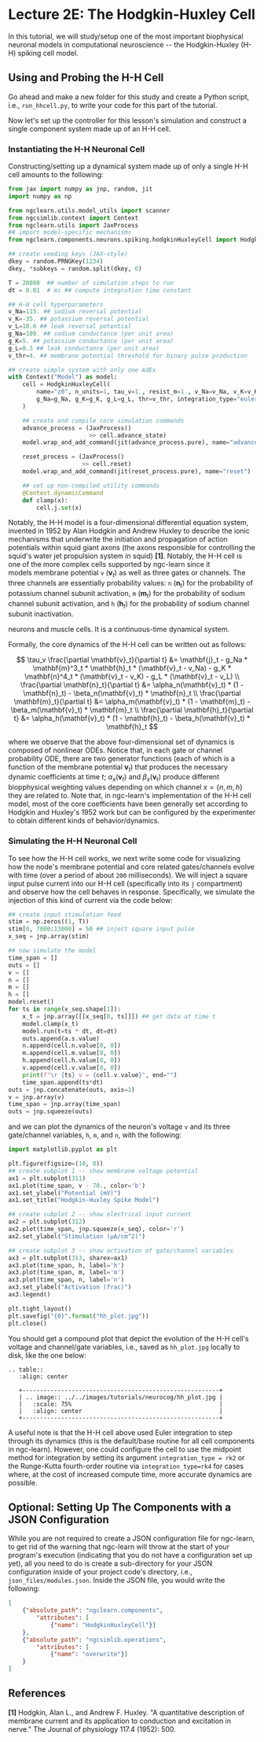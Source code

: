 # Lecture 2E: The Hodgkin-Huxley Cell

In this tutorial, we will study/setup one of the most important biophysical 
neuronal models in computational neuroscience -- the Hodgkin-Huxley (H-H) spiking 
cell model.

## Using and Probing the H-H Cell

Go ahead and make a new folder for this study and create a Python script,
i.e., `run_hhcell.py`, to write your code for this part of the tutorial.

Now let's set up the controller for this lesson's simulation and construct a
single component system made up of an H-H cell.


### Instantiating the H-H Neuronal Cell

Constructing/setting up a dynamical system made up of only a single
H-H cell amounts to the following:

```python
from jax import numpy as jnp, random, jit
import numpy as np

from ngclearn.utils.model_utils import scanner
from ngcsimlib.context import Context
from ngclearn.utils import JaxProcess
## import model-specific mechanisms
from ngclearn.components.neurons.spiking.hodgkinHuxleyCell import HodgkinHuxleyCell

## create seeding keys (JAX-style)
dkey = random.PRNGKey(1234)
dkey, *subkeys = random.split(dkey, 6)

T = 20000  ## number of simulation steps to run
dt = 0.01  # ms ## compute integration time constant

## H-H cell hyperparameters
v_Na=115. ## sodium reversal potential
v_K=-35. ## potassium reversal potential
v_L=10.6 ## leak reversal potential
g_Na=100. ## sodium conductance (per unit area)
g_K=5. ## potassium conductance (per unit area)
g_L=0.3 ## leak conductance (per unit area)
v_thr=4. ## membrane potential threshold for binary pulse production

## create simple system with only one AdEx
with Context("Model") as model:
    cell = HodgkinHuxleyCell(
        name="z0", n_units=1, tau_v=1., resist_m=1., v_Na=v_Na, v_K=v_K, v_L=v_L, 
        g_Na=g_Na, g_K=g_K, g_L=g_L, thr=v_thr, integration_type="euler", key=subkeys[0]
    )

    ## create and compile core simulation commands
    advance_process = (JaxProcess()
                       >> cell.advance_state)
    model.wrap_and_add_command(jit(advance_process.pure), name="advance")

    reset_process = (JaxProcess()
                     >> cell.reset)
    model.wrap_and_add_command(jit(reset_process.pure), name="reset")

    ## set up non-compiled utility commands
    @Context.dynamicCommand
    def clamp(x):
        cell.j.set(x)
```

Notably, the H-H model is a four-dimensional differential equation system, invented in 1952 
by Alan Hodgkin and Andrew Huxley to describe the ionic mechanisms that underwrite the 
initiation and propagation of action potentials within squid giant axons (the axons responsible for 
controlling the squid's water jet propulsion system in squid) <b>[1]</b>. 
Notably, the H-H cell is one of the more complex cells supported by ngc-learn since it  
models membrane potential `v` ($\mathbf{v}_t$) as well as three gates or channels. The three channels are 
essentially probability values: 
`n` ($\mathbf{n}_t$)  for the probability of potassium channel subunit activation, 
`m` ($\mathbf{m}_t$)  for the probability of sodium channel subunit activation, and 
`h` ($\mathbf{h}_t$)  for the probability of sodium channel subunit inactivation.  

neurons and muscle cells. It is a continuous-time dynamical system.

Formally, the core dynamics of the H-H cell can be written out as follows:

$$
\tau_v \frac{\partial \mathbf{v}_t}{\partial t} &= \mathbf{j}_t - g_Na * \mathbf{m}^3_t * \mathbf{h}_t * (\mathbf{v}_t - v_Na) - g_K * \mathbf{n}^4_t * (\mathbf{v}_t - v_K) - g_L * (\mathbf{v}_t - v_L) \\
\frac{\partial \mathbf{n}_t}{\partial t} &= \alpha_n(\mathbf{v}_t) * (1 - \mathbf{n}_t) - \beta_n(\mathbf{v}_t) * \mathbf{n}_t \\
\frac{\partial \mathbf{m}_t}{\partial t} &= \alpha_m(\mathbf{v}_t) * (1 - \mathbf{m}_t) - \beta_m(\mathbf{v}_t) * \mathbf{m}_t \\
\frac{\partial \mathbf{h}_t}{\partial t} &= \alpha_h(\mathbf{v}_t) * (1 - \mathbf{h}_t) - \beta_h(\mathbf{v}_t) * \mathbf{h}_t
$$

where we observe that the above four-dimensional set of dynamics is composed of nonlinear ODEs. Notice that, in each gate or channel probability ODE, there are two generator functions (each of which is a function of the membrane potential $\mathbf{v}_t$) that produces the necessary dynamic coefficients at time $t$; $\alpha_x(\mathbf{v}_t)$ and $\beta_x(\mathbf{v}_t)$ produce different biopphysical weighting values depending on which channel $x = \{n, m, h\}$ they are related to. 
Note that, in ngc-learn's implementation of the H-H cell model, most of the core coefficients have been generally set according to Hodgkin and Huxley's 1952 work but can be configured by the experimenter to obtain different kinds of behavior/dynamics.

### Simulating the H-H Neuronal Cell

To see how the H-H cell works, we next write some code for visualizing how
the node's membrane potential and core related gates/channels evolve with time
(over a period of about `200` milliseconds). We will inject a square input pulse current 
into our H-H cell (specifically into its `j` compartment) and observe how the cell behaves in response. 
Specifically, we simulate the injection of this kind of current via the code below:

```python
## create input stimulation feed
stim = np.zeros((1, T))
stim[0, 7000:13000] = 50 ## inject square input pulse
x_seq = jnp.array(stim)

## now simulate the model
time_span = []
outs = []
v = []
n = []
m = []
h = []
model.reset()
for ts in range(x_seq.shape[1]):
    x_t = jnp.array([[x_seq[0, ts]]]) ## get data at time t
    model.clamp(x_t)
    model.run(t=ts * dt, dt=dt)
    outs.append(a.s.value)
    n.append(cell.n.value[0, 0])
    m.append(cell.m.value[0, 0])
    h.append(cell.h.value[0, 0])
    v.append(cell.v.value[0, 0])
    print(f"\r {ts} v = {cell.v.value}", end="")
    time_span.append(ts*dt)
outs = jnp.concatenate(outs, axis=1)
v = jnp.array(v)
time_span = jnp.array(time_span)
outs = jnp.squeeze(outs)
```

and we can plot the dynamics of the  neuron's voltage `v` and its three gate/channel 
variables, `h`, `m`, and `n`, with the following:

```python
import matplotlib.pyplot as plt

plt.figure(figsize=(10, 8))
## create subplot 1 -- show membrane voltage potential
ax1 = plt.subplot(311)
ax1.plot(time_span, v - 70., color='b')
ax1.set_ylabel("Potential (mV)")
ax1.set_title("Hodgkin-Huxley Spike Model") 

## create subplot 2 -- show electrical input current
ax2 = plt.subplot(312)
ax2.plot(time_span, jnp.squeeze(x_seq), color='r')
ax2.set_ylabel("Stimulation (µA/cm^2)")

## create subplot 3 -- show activation of gate/channel variables
ax3 = plt.subplot(313, sharex=ax1)
ax3.plot(time_span, h, label='h')
ax3.plot(time_span, m, label='m')
ax3.plot(time_span, n, label='n')
ax3.set_ylabel("Activation (frac)")
ax3.legend()

plt.tight_layout()
plt.savefig("{0}".format("hh_plot.jpg"))
plt.close()
```

You should get a compound plot that depict the evolution of the H-H cell's voltage
and channel/gate variables, i.e., saved as `hh_plot.jpg` locally to
disk, like the one below:

```{eval-rst}
.. table::
   :align: center

   +--------------------------------------------------------+
   | .. image:: ../../images/tutorials/neurocog/hh_plot.jpg |
   |   :scale: 75%                                          |
   |   :align: center                                       |
   +--------------------------------------------------------+
```

A useful note is that the H-H cell above used Euler integration to step through its
dynamics (this is the default/base routine for all cell components in ngc-learn). 
However, one could configure the cell to use the midpoint method for integration
by setting its argument `integration_type = rk2` or the Runge-Kutta fourth-order 
routine via `integration_type=rk4` for cases where, at the cost of increased 
compute time, more accurate dynamics are possible.

## Optional: Setting Up The Components with a JSON Configuration

While you are not required to create a JSON configuration file for ngc-learn,
to get rid of the warning that ngc-learn will throw at the start of your
program's execution (indicating that you do not have a configuration set up yet),
all you need to do is create a sub-directory for your JSON configuration
inside of your project code's directory, i.e., `json_files/modules.json`.
Inside the JSON file, you would write the following:

```json
[
    {"absolute_path": "ngclearn.components",
        "attributes": [
            {"name": "HodgkinHuxleyCell"}]
    },
    {"absolute_path": "ngcsimlib.operations",
        "attributes": [
            {"name": "overwrite"}]
    }
]
```

## References

<b>[1]</b> Hodgkin, Alan L., and Andrew F. Huxley. "A quantitative description 
of membrane current and its application to conduction and excitation in nerve." 
The Journal of physiology 117.4 (1952): 500.

